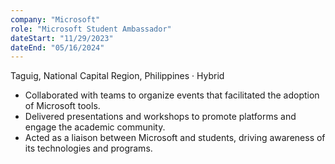 ```yaml
---
company: "Microsoft"
role: "Microsoft Student Ambassador"
dateStart: "11/29/2023"
dateEnd: "05/16/2024"
---
```


Taguig, National Capital Region, Philippines · Hybrid

- Collaborated with teams to organize events that facilitated the adoption of Microsoft tools.
- Delivered presentations and workshops to promote platforms and engage the academic community.
- Acted as a liaison between Microsoft and students, driving awareness of its technologies and programs.

<!-- ![MLSA Certificate](https://media.licdn.com/dms/image/v2/D562DAQFydVghW2Wa0A/profile-treasury-image-shrink_800_800/profile-treasury-image-shrink_800_800/0/1714227723992?e=1729569600&v=beta&t=i97et3pj-1FFaKYVmfik_xZtZ5G7CFFz7H6MKqpbI7E "MLSA Certificate") -->
